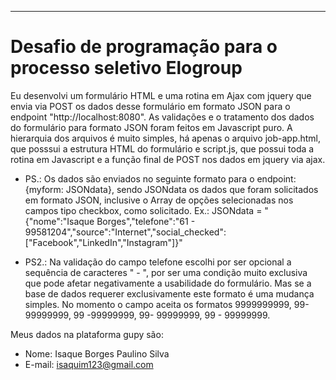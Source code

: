 
---
# Desafio de programação para o processo seletivo Elogroup

Eu desenvolvi um formulário HTML e uma rotina em Ajax com jquery que envia via POST os dados desse formulário em formato JSON para o endpoint "http://localhost:8080". As validações e o tratamento dos dados do formulário para formato JSON foram feitos em Javascript puro. A hierarquia dos arquivos é muito simples, há apenas o arquivo job-app.html, que posssui a estrutura HTML do formulário e script.js, que possui toda a rotina em Javascript e a função final de POST nos dados em jquery via ajax.

* PS.: Os dados são enviados no seguinte formato para o endpoint: {myform: JSONdata}, sendo JSONdata os dados que foram solicitados em formato JSON, inclusive o Array de opções selecionadas nos campos tipo checkbox, como solicitado.
Ex.: JSONdata = "{"nome":"Isaque Borges","telefone":"61 - 99581204","source":"Internet","social_checked":["Facebook","LinkedIn","Instagram"]}"

* PS2.: Na validação do campo telefone escolhi por ser opcional a sequência de caracteres " - ", por ser uma condição muito exclusiva que pode afetar negativamente a usabilidade do formulário. Mas se a base de dados requerer exclusivamente este formato é uma mudança simples. No momento o campo aceita os formatos 9999999999, 99-99999999, 99 -99999999, 99- 99999999, 99 - 99999999. 

Meus dados na plataforma gupy são:
* Nome: Isaque Borges Paulino Silva
* E-mail: isaquim123@gmail.com